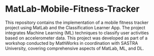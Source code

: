 # MatLab-Mobile-Fitness-Tracker
 This repository contains the implementation of a mobile fitness tracker project using MatLab and the Classification Learner App. The project integrates Machine Learning (ML) techniques to classify user activities based on accelerometer data. This project was developed as part of a workshop conducted by MathWorks in coordination with SASTRA University, covering comprehensive aspects of MatLab, ML, and DL.
